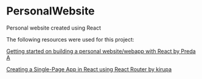 # PersonalWebsite
Personal website created using React

The following resources were used for this project:

[Getting started on building a personal website/webapp with React by Preda A](https://medium.com/@Preda/getting-started-on-building-a-personal-website-with-react-b44ee93b1710)

[Creating a Single-Page App in React using React Router by kirupa](https://www.kirupa.com/react/creating_single_page_app_react_using_react_router.htm)
